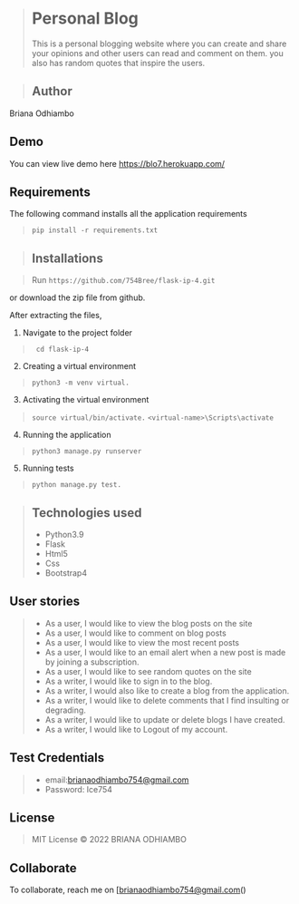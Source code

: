> # Personal Blog
> This is a personal blogging website where you can create and share your opinions and other users can read and comment on them. you also has random quotes that inspire the users. 

> ## Author
Briana Odhiambo

## Demo
You can view live demo here https://blo7.herokuapp.com/


## Requirements

The following command installs all the application requirements
>``pip install -r requirements.txt``


> ## Installations

> Run 
> ``https://github.com/754Bree/flask-ip-4.git``

or download the zip file from github.

After extracting the files, 

1. Navigate to the project folder
>`` cd flask-ip-4`` 

2. Creating a virtual environment
>``python3 -m venv virtual.``

3. Activating the virtual environment
>``source virtual/bin/activate.``
>``<virtual-name>\Scripts\activate``
 
4. Running the application
>``python3 manage.py runserver``

5. Running tests

 > ``python manage.py test.``


> ## Technologies used
> * Python3.9
> * Flask
> * Html5
> * Css
> * Bootstrap4


## User stories
> * As a user, I would like to view the blog posts on the site
> * As a user, I would like to comment on blog posts
> * As a user, I would like to view the most recent posts
> * As a user, I would like to an email alert when a new post is made by joining a subscription.
> * As a user, I would like to see random quotes on the site
> * As a writer, I would like to sign in to the blog.
> * As a writer, I would also like to create a blog from the application.
> * As a writer, I would like to delete comments that I find insulting or degrading.
> * As a writer, I would like to update or delete blogs I have created.
> * As a writer, I would like to Logout of my account.

## Test Credentials
> * email:brianaodhiambo754@gmail.com 
> * Password: Ice754

## License
> MIT License &copy; 2022 BRIANA ODHIAMBO

## Collaborate
To collaborate, reach me on [brianaodhiambo754@gmail.com()

